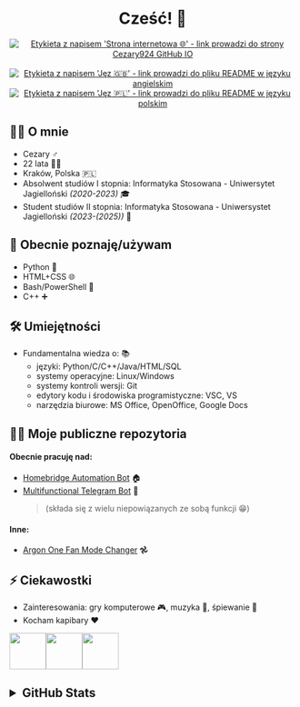 <div align="center">
  <h1>Cześć! 👋</h1>
  <a href="https://cezary924.github.io/" target="__blank"><img alt="Etykieta z napisem 'Strona internetowa 🌐' - link prowadzi do strony Cezary924 GitHub IO" src="https://img.shields.io/badge/Strona_internetowa-🌐-2B3137?style=for-the-badge"></a><br/><br/>
  <a href="https://github.com/Cezary924/Cezary924/blob/master/README.md" target="__blank"><img alt="Etykieta z napisem 'Jęz 🇬🇧' - link prowadzi do pliku README w języku angielskim" src="https://img.shields.io/badge/Jęz-🇬🇧-012169?style=for-the-badge"></a>
   <a href="https://github.com/Cezary924/Cezary924/blob/master/README.pl-pl.md" target="__blank"><img alt="Etykieta z napisem 'Jęz 🇵🇱' - link prowadzi do pliku README w języku polskim" src="https://img.shields.io/badge/Jęz-🇵🇱-dc143c?style=for-the-badge"></a>
</div>


## 🙋‍♂️ O mnie
- Cezary ♂️
- 22 lata 🙍🏻
- Kraków, Polska 🇵🇱
- Absolwent studiów I stopnia: Informatyka Stosowana - Uniwersytet Jagielloński _(2020-2023)_ 🎓
- Student studiów II stopnia: Informatyka Stosowana - Uniwersystet Jagielloński _(2023-(2025))_ 🏫 


## 🔭 Obecnie poznaję/używam
- Python 🐍
- HTML+CSS 🌐
- Bash/PowerShell 🐚
- C++ ➕


## 🛠️ Umiejętności
- Fundamentalna wiedza o: 📚
  - języki: Python/C/C++/Java/HTML/SQL
  - systemy operacyjne: Linux/Windows
  - systemy kontroli wersji: Git
  - edytory kodu i środowiska programistyczne: VSC, VS
  - narzędzia biurowe: MS Office, OpenOffice, Google Docs


## 🧑‍💻 Moje publiczne repozytoria
#### Obecnie pracuję nad:
- [Homebridge Automation Bot](https://github.com/Cezary924/Homebridge-Automation-Bot) 🏠
- [Multifunctional Telegram Bot](https://github.com/Cezary924/Cezary924-Telegram-Bot) 🤖
  > (składa się z wielu niepowiązanych ze sobą funkcji 😁)
#### Inne:
- [Argon One Fan Mode Changer](https://github.com/Cezary924/Argon-One-Fan-Mode-Changer) 𖣘


## ⚡ Ciekawostki
- Zainteresowania: gry komputerowe 🎮, muzyka 💽, śpiewanie 🎤
- Kocham kapibary ❤️

<img src="https://img.freepik.com/free-icon/capybara_318-232704.jpg" width="64" height="64"><img src="https://img.freepik.com/free-icon/capybara_318-232704.jpg" width="64" height="64"><img src="https://img.freepik.com/free-icon/capybara_318-232704.jpg" width="64" height="64">


<h2>
  <details>
    <summary>GitHub Stats</summary>
    <img align="left" src="https://github-readme-stats.vercel.app/api?username=Cezary924&theme=transparent&rank_icon=percentile&hide_title=true&show_icons=true&hide_border=true" />
    <img align="left" src="https://github-readme-stats.vercel.app/api/top-langs/?username=Cezary924&theme=transparent&show_icons=true&hide_title=true&line_height=60&hide_border=true" />
    <img align="left" src="https://streak-stats.demolab.com/?user=Cezary924&theme=transparent&card_width=470&hide_border=true" />
  </details>
</h2>
